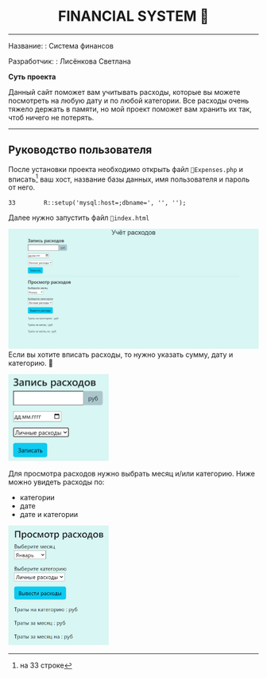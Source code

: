 <h1 align="center">FINANCIAL SYSTEM 🏦 </h1>

---

Название:
: Система финансов

Разработчик:
: Лисёнкова Светлана

**Суть проекта**

Данный сайт поможет вам учитывать расходы, которые вы можете посмотреть на любую дату и по любой категории. Все расходы очень тяжело держать в памяти, но мой проект поможет вам хранить их так, чтоб ничего не потерять.

---

## Руководство пользователя

После установки проекта необходимо открыть файл `📁Expenses.php` и вписать[^1] ваш хост, название базы данных, имя пользователя и пароль от него.
[^1]:на 33 строке

```
33        R::setup('mysql:host=;dbname=', '', '');
```

Далее нужно запустить файл `📁index.html`

![Сайт](Сайт.png)
Если вы хотите вписать расходы, то нужно указать сумму, дату и категорию. 📝

<img src="Запись.png" width="40%"></p>
Для просмотра расходов нужно выбрать месяц и/или категорию.
Ниже можно увидеть расходы по:

- категории
- дате
- дате и категории

<img src="Вывод.png" width="40%"></p>
